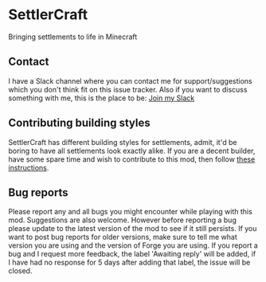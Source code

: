 # SettlerCraft

Bringing settlements to life in Minecraft


## Contact
I have a Slack channel where you can contact me for support/suggestions which you don't think fit on this issue tracker. Also if you want to discuss something with me, this is the place to be: [Join my Slack](https://join-infinityraider-slack.herokuapp.com)


## Contributing building styles
SettlerCraft has different building styles for settlements, admit, it'd be boring to have all settlements look exactly alike.
If you are a decent builder, have some spare time and wish to contribute to this mod, then follow [these instructions](https://github.com/InfinityRaider/SettlerCraft/blob/master/buildings/Instructions.md).


## Bug reports
Please report any and all bugs you might encounter while playing with this mod. Suggestions are also welcome.
However before reporting a bug please update to the latest version of the mod to see if it still persists.
If you want to post bug reports for older versions, make sure to tell me what version you are using and the version of Forge you are using.
If you report a bug and I request more feedback, the label 'Awaiting reply' will be added, if I have had no response for 5 days after adding that label, the issue will be closed. 
